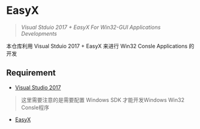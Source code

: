 # EasyX
> _Visual Stduio 2017 + EasyX For Win32-GUI Applications Developments_

本仓库利用 Visual Stduio 2017 + EasyX 来进行 Win32 Consle Applications 的开发

## Requirement
- [Visual Studio 2017](https://visualstudio.microsoft.com/vs/older-downloads/)
>这里需要注意的是需要配置 Windows SDK 才能开发Windows Win32 Consle程序
- [EasyX](https://easyx.cn/)

